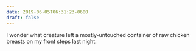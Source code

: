 ```yaml
---
date: 2019-06-05T06:31:23-0600
draft: false
---
```


I wonder what creature left a mostly-untouched container of raw chicken breasts on my front steps last night.


